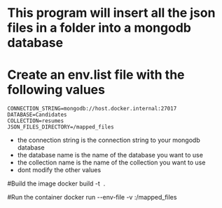 # This program will insert all the json files in a folder into a mongodb database

# Create an env.list file with the following values

    CONNECTION_STRING=mongodb://host.docker.internal:27017
    DATABASE=Candidates
    COLLECTION=resumes
    JSON_FILES_DIRECTORY=/mapped_files

- the connection string is the connection string to your mongodb database
- the database name is the name of the database you want to use
- the collection name is the name of the collection you want to use
- dont modify the other values

#Build the image
docker build -t <IMAGE> .

#Run the container
docker run --env-file <path to env.list file> -v <path to json files>:/mapped_files <IMAGE>
